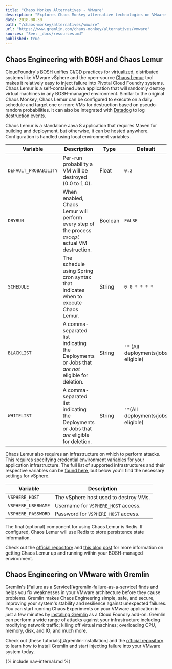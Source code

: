 ```yaml
---
title: "Chaos Monkey Alternatives - VMware"
description: "Explores Chaos Monkey alternative technologies on VMware."
date: 2018-08-30
path: "/chaos-monkey/alternatives/vmware"
url: "https://www.gremlin.com/chaos-monkey/alternatives/vmware"
sources: "See: _docs/resources.md"
published: true
---
```


## Chaos Engineering with BOSH and Chaos Lemur

CloudFoundry's [BOSH](http://bosh.cloudfoundry.org/docs/) unifies CI/CD practices for virtualized, distributed systems like VMware vSphere and the open-source [Chaos Lemur](https://github.com/strepsirrhini-army/chaos-lemur) tool makes it relatively easy to inject failure into Pivotal Cloud Foundry systems.  Chaos Lemur is a self-contained Java application that will randomly destroy virtual machines in any BOSH-managed environment.  Similar to the original Chaos Monkey, Chaos Lemur can be configured to execute on a daily schedule and target one or more VMs for destruction based on pseudo-random probabilities.  It can also be integrated with [Datadog](https://www.datadoghq.com/) to log destruction events.

Chaos Lemur is a standalone Java 8 application that requires Maven for building and deployment, but otherwise, it can be hosted anywhere.  Configuration is handled using local environment variables.

| Variable              | Description                                                                                      | Type    | Default                              |
| --------------------- | ------------------------------------------------------------------------------------------------ | ------- | ------------------------------------ |
| `DEFAULT_PROBABILITY` | Per-run probability a VM will be destroyed (0.0 to 1.0).                                         | Float   | `0.2`                                |
| `DRYRUN`              | When enabled, Chaos Lemur will perform every step of the process *except* actual VM destruction. | Boolean | `FALSE`                              |
| `SCHEDULE`            | The schedule using Spring cron syntax that indicates when to execute Chaos Lemur.                | String  | `0 0 * * * *`                        |
| `BLACKLIST`           | A comma-separated list indicating the Deployments or Jobs that *are not* eligible for deletion.  | String  | `""` (All deployments/jobs eligible) |
| `WHITELIST`           | A comma-separated list indicating the Deployments or Jobs that *are* eligible for deletion.      | String  | `""`(All deployments/jobs eligible)  |

Chaos Lemur also requires an infrastructure on which to perform attacks.  This requires specifying credential environment variables for your application infrastructure.  The full list of supported infrastructures and their respective variables can be [found here](https://github.com/strepsirrhini-army/chaos-lemur#infrastructure), but below you'll find the necessary settings for vSphere.

| Variable           | Description                           |
| ------------------ | ------------------------------------- |
| `VSPHERE_HOST`     | The vSphere host used to destroy VMs. |
| `VSPHERE_USERNAME` | Username for `VSPHERE_HOST` access.   |
| `VSPHERE_PASSWORD` | Password for `VSPHERE_HOST` access.   |

The final (optional) component for using Chaos Lemur is Redis.  If configured, Chaos Lemur will use Redis to store persistence state information.

Check out the [official repository](https://github.com/strepsirrhini-army/chaos-lemur) and [this blog post](https://content.pivotal.io/blog/chaos-lemur-testing-high-availability-on-pivotal-cloud-foundry) for more information on getting Chaos Lemur up and running within your BOSH-managed environment.

## Chaos Engineering on VMware with Gremlin

Gremlin's [Failure as a Service][#gremlin-failure-as-a-service] finds and helps you fix weaknesses in your VMware architecture before they cause problems.  Gremlin makes Chaos Engineering simple, safe, and secure, improving your system's stability and resilience against unexpected failures.  You can start running Chaos Experiments on your VMware application in just a few minutes by [installing Gremlin](https://github.com/gremlin/gremlin-boshrelease) as a Cloud Foundry add-on.  Gremlin can perform a wide range of attacks against your infrastructure including modifying network traffic; killing off virtual machines; overloading CPU, memory, disk, and IO; and much more.

Check out [these tutorials][#gremlin-installation] and the [official repository](https://github.com/gremlin/gremlin-boshrelease) to learn how to install Gremlin and start injecting failure into your VMware system today.

{% include nav-internal.md %}